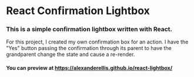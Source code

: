# React Confirmation Lightbox

### This is a simple confirmation lightbox written with React.  
For this project, I created my own confirmation box for an action.  I have the "Yes" button passing the confirmation through its parent to have the grandparent change the state and cause a re-render.

#### You can preview at https://alexanderellis.github.io/react-lightbox/
